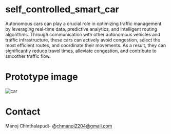 # self_controlled_smart_car
Autonomous cars can play a crucial role in optimizing traffic management by leveraging real-time data, predictive analytics, and intelligent routing algorithms. Through communication with other autonomous vehicles and traffic infrastructure, these cars can actively avoid congestion, select the most efficient routes, and coordinate their movements. As a result, they can significantly reduce travel times, alleviate congestion, and contribute to smoother traffic flow.
# Prototype image
![car](https://github.com/ManojChinthalapudi/self_controlled_smart_car/assets/137071534/c33c4534-a368-4f4a-bc28-1f4070764c36)
# Contact 
Manoj Chinthalapudi- @chmanoj2204@gmail.com
